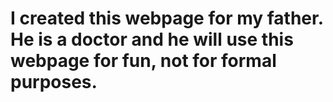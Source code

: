 # I created this webpage for my father. He is a doctor and he will use this webpage for fun, not for formal purposes.


